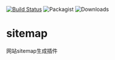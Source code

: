 [![Build Status](https://travis-ci.org/notadd/sitemap.svg?branch=master)](https://travis-ci.org/notadd/sitemap)
![Packagist](https://img.shields.io/packagist/v/notadd/sitemap.svg) 
![Downloads](https://img.shields.io/packagist/dt/notadd/sitemap.svg)

# sitemap
网站sitemap生成插件
